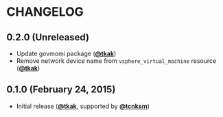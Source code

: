 CHANGELOG
=========

## 0.2.0 (Unreleased)

  - Update govmomi package ([**@tkak**](https://github.com/tkak))
  - Remove network device name from `vsphere_virtual_machine` resource ([**@tkak**](https://github.com/tkak))

## 0.1.0 (February 24, 2015)

  - Initial release ([**@tkak**](https://github.com/tkak), supported by [**@tcnksm**](https://github.com/tcnksm))

